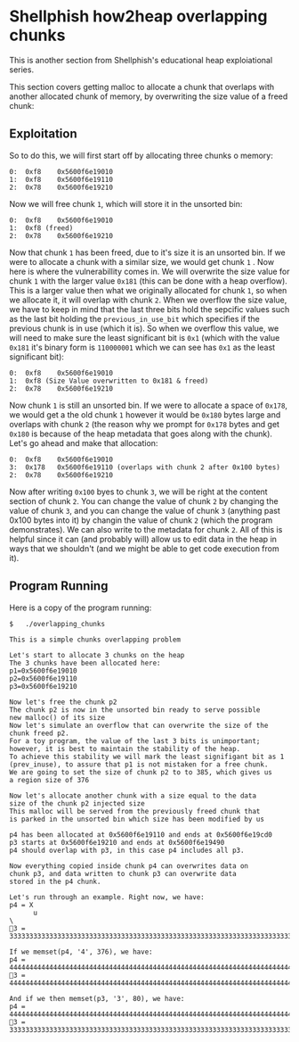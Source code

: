 # Shellphish how2heap overlapping chunks

This is another section from Shellphish's educational heap exploiational series. 

This section covers getting malloc to allocate a chunk that overlaps with another allocated chunk of memory, by overwriting the size value of a freed chunk:

## Exploitation

So to do this, we will first start off by allocating three chunks o memory:

```
0:	0xf8	0x5600f6e19010
1:	0xf8	0x5600f6e19110
2:	0x78	0x5600f6e19210
```

Now we will free chunk `1`, which will store it in the unsorted bin:

```
0:	0xf8	0x5600f6e19010
1:	0xf8 (freed)
2:	0x78	0x5600f6e19210
```

Now that chunk `1` has been freed, due to it's size it is an unsorted bin. If we were to allocate a chunk with a similar size, we would get chunk `1` . Now here is where the vulnerabillity comes in. We will overwrite the size value for chunk `1` with the larger value `0x181` (this can be done with a heap overflow). This is a larger value then what we originally allocated for chunk `1`, so when we allocate it, it will overlap with chunk `2`. When we overflow the size value, we have to keep in mind that the last three bits hold the sepcific values such as the last bit holding the `previous_in_use_bit` which specifies if the previous chunk is in use (which it is). So when we overflow this value, we will need to make sure the least significant bit is `0x1` (which with the value `0x181` it's binary form is `110000001` which we can see has `0x1` as the least significant bit):

```
0:	0xf8	0x5600f6e19010
1:	0xf8 (Size Value overwritten to 0x181 & freed)
2:	0x78	0x5600f6e19210
```

Now chunk `1` is still an unsorted bin. If we were to allocate a space of `0x178`, we would get a the old chunk `1` however it would be `0x180` bytes large and overlaps with chunk `2` (the reason why we prompt for `0x178` bytes and get `0x180` is because of the heap metadata that goes along with the chunk). Let's go ahead and make that allocation:
```
0:  0xf8	0x5600f6e19010
3:  0x178	0x5600f6e19110 (overlaps with chunk 2 after 0x100 bytes)
2:  0x78	0x5600f6e19210
```

Now after writing `0x100` byes to chunk `3`, we will be right at the content section of chunk `2`. You can change the value of chunk `2` by changing the value of chunk `3`, and you can change the value of chunk `3` (anything past 0x100 bytes into it) by changin the value of chunk `2` (which the program demonstrates). We can also write to the metadata for chunk `2`. All of this is helpful since it can (and probably will)  allow us to edit data in the heap in ways that we shouldn't (and we might be able to get code execution from it). 

## Program Running

Here is a copy of the program running:

```
$	./overlapping_chunks 

This is a simple chunks overlapping problem

Let's start to allocate 3 chunks on the heap
The 3 chunks have been allocated here:
p1=0x5600f6e19010
p2=0x5600f6e19110
p3=0x5600f6e19210

Now let's free the chunk p2
The chunk p2 is now in the unsorted bin ready to serve possible
new malloc() of its size
Now let's simulate an overflow that can overwrite the size of the
chunk freed p2.
For a toy program, the value of the last 3 bits is unimportant; however, it is best to maintain the stability of the heap.
To achieve this stability we will mark the least signifigant bit as 1 (prev_inuse), to assure that p1 is not mistaken for a free chunk.
We are going to set the size of chunk p2 to to 385, which gives us
a region size of 376

Now let's allocate another chunk with a size equal to the data
size of the chunk p2 injected size
This malloc will be served from the previously freed chunk that
is parked in the unsorted bin which size has been modified by us

p4 has been allocated at 0x5600f6e19110 and ends at 0x5600f6e19cd0
p3 starts at 0x5600f6e19210 and ends at 0x5600f6e19490
p4 should overlap with p3, in this case p4 includes all p3.

Now everything copied inside chunk p4 can overwrites data on
chunk p3, and data written to chunk p3 can overwrite data
stored in the p4 chunk.

Let's run through an example. Right now, we have:
p4 = X
      u
\
3 = 333333333333333333333333333333333333333333333333333333333333333333333333333333333333333333333333333333333333333333333333�

If we memset(p4, '4', 376), we have:
p4 = 444444444444444444444444444444444444444444444444444444444444444444444444444444444444444444444444444444444444444444444444444444444444444444444444444444444444444444444444444444444444444444444444444444444444444444444444444444444444444444444444444444444444444444444444444444444444444444444444444444444444444444444444444444444444444444444444444444444444444444444444444444444444444�
3 = 444444444444444444444444444444444444444444444444444444444444444444444444444444444444444444444444444444444444444444444444�

And if we then memset(p3, '3', 80), we have:
p4 = 444444444444444444444444444444444444444444444444444444444444444444444444444444444444444444444444444444444444444444444444444444444444444444444444444444444444444444444444444444444444444444444444444444444444444444444444444444444444444444444444444444444444444333333333333333333333333333333333333333333333333333333333333333333333333333333334444444444444444444444444444444444444444�
3 = 333333333333333333333333333333333333333333333333333333333333333333333333333333334444444444444444444444444444444444444444�
```
